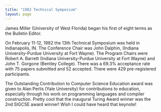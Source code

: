 ```yaml
---
title: "1982 Technical Symposium"
layout: page
---
```


James Miller (University of West Florida) began his first of eight terms
as the Bulletin Editor.

On February 11-12, 1982 the 13th Technical Symposium was held in
Indianapolis, IN. The Conference Chair was John Dalphin, (Indiana
University-Purdue University at Fort Wayne). The Program Chairs were
Robert A. Barrett (Indiana University-Purdue University at Fort Wayne)
and John T. Gorgone (Bentley College). There was a 69.3% acceptance rate
with 75 papers submitted and 52 accepted. There were 429 pre-registered
participants.

The Outstanding Contribution to Computer Science Education award was
given to Alan Perlis (Yale University) for contributions to education,
especially through his work on programming languages and compiler
construction. Pretty cool that the inaugural Turing Award winner was the
2nd SIGCSE award winner! Wish I could have heard that keynote!